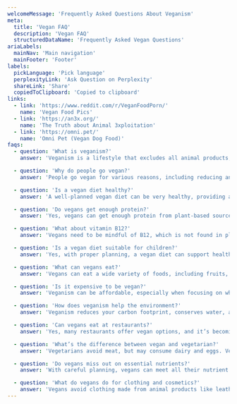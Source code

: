 ```yaml
---
welcomeMessage: 'Frequently Asked Questions About Veganism'
meta:
  title: 'Vegan FAQ'
  description: 'Vegan FAQ'
  structuredDataName: 'Frequently Asked Vegan Questions'
ariaLabels:
  mainNav: 'Main navigation'
  mainFooter: 'Footer'
labels:
  pickLanguage: 'Pick language'
  perplexityLink: 'Ask Question on Perplexity'
  shareLink: 'Share'
  copiedToClipboard: 'Copied to clipboard'
links:
  - link: 'https://www.reddit.com/r/VeganFoodPorn/'
    name: 'Vegan Food Pics'
  - link: 'https://an3x.org/'
    name: 'The Truth about Animal 3xploitation'
  - link: 'https://omni.pet/'
    name: 'Omni Pet (Vegan Dog Food)'
faqs:
  - question: 'What is veganism?'
    answer: 'Veganism is a lifestyle that excludes all animal products, including meat, dairy, eggs, and honey, as well as products tested on animals. It’s motivated by ethical, environmental, and health concerns.'

  - question: 'Why do people go vegan?'
    answer: 'People go vegan for various reasons, including reducing animal suffering, minimizing environmental impact, and improving personal health.'

  - question: 'Is a vegan diet healthy?'
    answer: 'A well-planned vegan diet can be very healthy, providing all the necessary nutrients. It’s rich in fruits, vegetables, whole grains, and legumes, which are linked to lower risks of chronic diseases.'

  - question: 'Do vegans get enough protein?'
    answer: 'Yes, vegans can get enough protein from plant-based sources like beans, lentils, tofu, tempeh, quinoa, and nuts. It’s a myth that vegans can’t meet their protein needs.'

  - question: 'What about vitamin B12?'
    answer: 'Vegans need to be mindful of B12, which is not found in plant foods. It’s recommended to take a B12 supplement or eat fortified foods like plant-based milks and cereals.'

  - question: 'Is a vegan diet suitable for children?'
    answer: 'Yes, with proper planning, a vegan diet can support healthy growth and development in children. It’s important to ensure they get enough nutrients like iron, calcium, and B12.'

  - question: 'What can vegans eat?'
    answer: 'Vegans can eat a wide variety of foods, including fruits, vegetables, grains, legumes, nuts, seeds, and many plant-based alternatives to meat, dairy, and eggs.'

  - question: 'Is it expensive to be vegan?'
    answer: 'Veganism can be affordable, especially when focusing on whole foods like beans, rice, and vegetables. Processed vegan products can be more expensive, but they’re not essential.'

  - question: 'How does veganism help the environment?'
    answer: 'Veganism reduces your carbon footprint, conserves water, and decreases deforestation and pollution. Animal agriculture is a leading cause of environmental degradation.'

  - question: 'Can vegans eat at restaurants?'
    answer: 'Yes, many restaurants offer vegan options, and it’s becoming easier to find vegan-friendly eateries. You can also request modifications to dishes to make them vegan.'

  - question: 'What’s the difference between vegan and vegetarian?'
    answer: 'Vegetarians avoid meat, but may consume dairy and eggs. Vegans avoid all animal products, including dairy, eggs, and honey.'

  - question: 'Do vegans miss out on essential nutrients?'
    answer: 'With careful planning, vegans can meet all their nutrient needs. Key nutrients to monitor include protein, iron, calcium, omega-3 fatty acids, and vitamin B12.'

  - question: 'What do vegans do for clothing and cosmetics?'
    answer: 'Vegans avoid clothing made from animal products like leather, wool, and silk. They also choose cruelty-free cosmetics that are not tested on animals and don’t contain animal-derived ingredients.'
---
```

